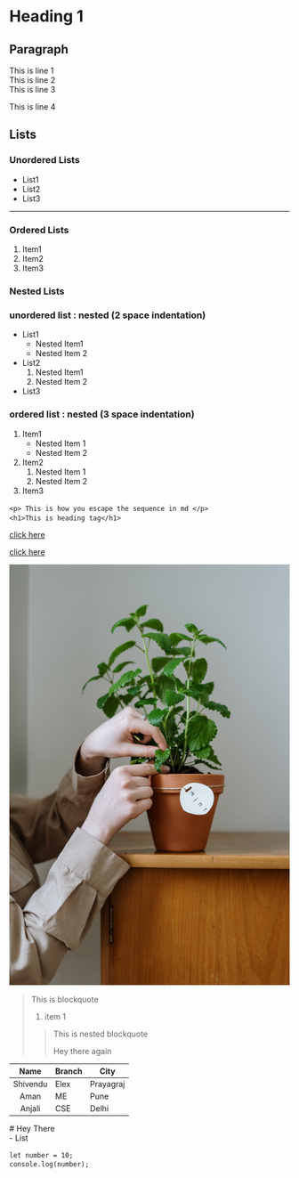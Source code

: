 <!-- This is comment -->

# Heading 1

<!-- ## Heading 2

### Heading 3

#### Heading 4

##### Heading 5

###### Heading 6 -->

<!-- pargaraphs -->

## Paragraph

This is line 1  
This is line 2  
This is line 3

This is line 4

## Lists

### Unordered Lists

- List1
- List2
- List3

---

### Ordered Lists

1. Item1
2. Item2
3. Item3

### Nested Lists

### unordered list : nested (2 space indentation)

<!-- 2 space indentation  -->

- List1
  - Nested Item1
  - Nested Item 2
- List2
  1. Nested Item1
  2. Nested Item 2
- List3

### ordered list : nested (3 space indentation)

<!-- 3 space indentation   -->

1. Item1
   - Nested Item 1
   - Nested Item 2
2. Item2
   1. Nested Item 1
   2. Nested Item 2
3. Item3

`<p> This is how you escape the sequence in md </p>`  
`<h1>This is heading tag</h1>`

<!-- Links  -->

[click here](https://www.google.com "GOOGLE")

[click here](https://www.instagram.com "instagram")

<!-- images -->

<!-- ![Plant image](images/1.jpg) -->

<!-- link image  -->

[![Plant image](images/1.jpg "image title")](https://www.instagram.com "instagram")

<!-- blockquotes -->

> This is blockquote
>
> 1. item 1
>
> > This is nested blockquote
> >
> > Hey there again

<!-- table in markdown -->

|   Name   | Branch | City      |
| :------: | ------ | --------- |
| Shivendu | Elex   | Prayagraj |
|   Aman   | ME     | Pune      |
|  Anjali  | CSE    | Delhi     |

\# Hey There  
\- List

```jsf
let number = 10;
console.log(number);
```
